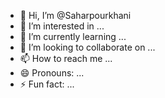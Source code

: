 - 👋 Hi, I’m @Saharpourkhani
- 👀 I’m interested in ...
- 🌱 I’m currently learning ...
- 💞️ I’m looking to collaborate on ...
- 📫 How to reach me ...
- 😄 Pronouns: ...
- ⚡ Fun fact: ...

<!---
Saharpourkhani/Saharpourkhani is a ✨ special ✨ repository because its `README.md` (this file) appears on your GitHub profile.
You can click the Preview link to take a look at your changes.
--->
